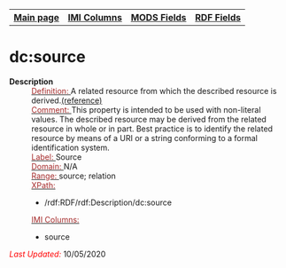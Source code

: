 <!DOCTYPE html>
<html>

<body>
<table style="width:100%">
  <tr>
    <th><a href="index.md">Main page</a></th>
	<th><a href="IMI.md">IMI Columns</a></th>
    <th><a href="MODS.md">MODS Fields</a></th>
    <th><a href="RDF.md">RDF Fields</a></th>
  </tr>
</table>



<h1>dc:source</h1>
<dl>
  <dt><b>Description</b></dt>
  <dd><ins><font color="brown">Definition: </font></ins>A related resource from which the described resource is derived.<a href="https://www.dublincore.org/specifications/dublin-core/dcmi-terms/#http://purl.org/dc/terms/source">(reference)</a></dd>
  <dd><ins><font color="brown">Comment: </font></ins>This property is intended to be used with non-literal values. The described resource may be derived from the related resource in whole or in part. Best practice is to identify the related resource by means of a URI or a string conforming to a formal identification system.</dd>
  <dd><ins><font color="brown">Label: </font></ins>Source</dd>
  <dd><ins><font color="brown">Domain: </font></ins>N/A</dd>
  <dd><ins><font color="brown">Range: </font></ins>source; relation</dd>
  <dd><ins><font color="brown">XPath:</font></ins>
	<ul>
		<li>/rdf:RDF/rdf:Description/dc:source</li>
	</ul>
  </dd>
  <dd><ins><font color="brown">IMI Columns: </font></ins>
	<ul>
		<li>source</li>
		</ul>
	</dd>
	<p><font color="red"><i>Last Updated: </i></font>10/05/2020</p>
</dl>

</body>
</html>